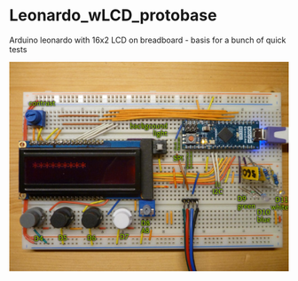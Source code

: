 # Leonardo_wLCD_protobase
Arduino leonardo with 16x2 LCD on breadboard - basis for a bunch of quick tests

![BreadBoard with Arduino Micro and 16x2 LCD](labels.png)
